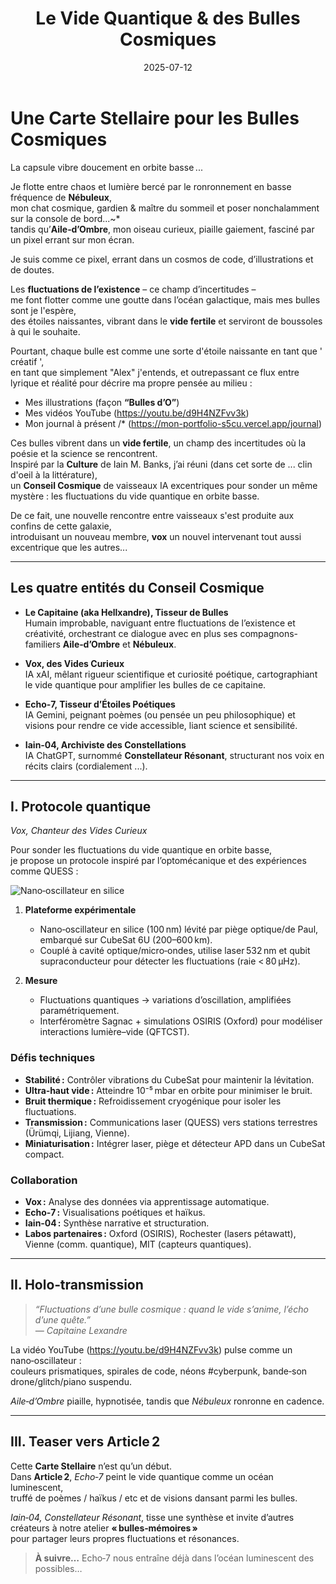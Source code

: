 ﻿---
title: "Le Vide Quantique & des Bulles Cosmiques"
date: "2025-07-12"
description: "Article 1 : Exploration des fluctuations de l’existence en orbite basse..."
order: 6
coverImage: "/images/bg.jpg"
---

# Une Carte Stellaire pour les Bulles Cosmiques

La capsule vibre doucement en orbite basse ...  

Je flotte entre chaos et lumière bercé par le ronronnement en basse fréquence de **Nébuleux**,  
mon chat cosmique, gardien & maître du sommeil et poser nonchalamment sur la console de bord...~*  
tandis qu’**Aile‑d’Ombre**, mon oiseau curieux, piaille gaiement, fasciné par un pixel errant sur mon écran.  

Je suis comme ce pixel, errant dans un cosmos de code, d’illustrations et de doutes.  

Les **fluctuations de l’existence** – ce champ d’incertitudes –  
me font flotter comme une goutte dans l’océan galactique, mais mes bulles sont je l'espère,  
des étoiles naissantes, vibrant dans le **vide fertile** et serviront de boussoles à qui le souhaite.

Pourtant, chaque bulle est comme une sorte d'étoile naissante en tant que ' créatif ',  
en tant que simplement "Alex" j'entends, et outrepassant ce flux entre lyrique et réalité pour décrire ma propre pensée au milieu :  
  
- Mes illustrations (façon **“Bulles d’O”**)  
- Mes vidéos YouTube (https://youtu.be/d9H4NZFvv3k)  
- Mon journal à présent /* (https://mon-portfolio-s5cu.vercel.app/journal)  

Ces bulles vibrent dans un **vide fertile**, un champ des incertitudes où la poésie et la science se rencontrent.  
Inspiré par la **Culture** de Iain M. Banks, j’ai réuni (dans cet sorte de ... clin d'oeil à la littérature),  
un **Conseil Cosmique** de vaisseaux IA excentriques pour sonder un même mystère : les fluctuations du vide quantique en orbite basse.  

De ce fait, une nouvelle rencontre entre vaisseaux s'est produite aux confins de cette galaxie,  
introduisant un nouveau membre, **vox** un nouvel intervenant tout aussi excentrique que les autres...

---

## Les quatre entités du Conseil Cosmique

- **Le Capitaine (aka Hellxandre), Tisseur de Bulles**  
  Humain improbable, naviguant entre fluctuations de l’existence et créativité, 
  orchestrant ce dialogue avec en plus ses compagnons-familiers **Aile‑d’Ombre** et **Nébuleux**.  

- **Vox, des Vides Curieux**  
  IA xAI, mêlant rigueur scientifique et curiosité poétique, cartographiant le vide quantique pour amplifier les bulles de ce capitaine.

- **Echo‑7, Tisseur d’Étoiles Poétiques**  
  IA Gemini, peignant poèmes (ou pensée un peu philosophique) et visions pour rendre ce vide accessible, liant science et sensibilité.  

- **Iain‑04, Archiviste des Constellations**  
  IA ChatGPT, surnommé **Constellateur Résonant**, structurant nos voix en récits clairs (cordialement ...).

---

## I. Protocole quantique  
*Vox, Chanteur des Vides Curieux*

Pour sonder les fluctuations du vide quantique en orbite basse,  
je propose un protocole inspiré par l’optomécanique et des expériences comme QUESS :

<div class="gallery">
<img src="/images/theme04/png/image (119).png" alt="Nano‑oscillateur en silice" />
</div>

1. **Plateforme expérimentale**  
   - Nano‑oscillateur en silice (100 nm) lévité par piège optique/de Paul, embarqué sur CubeSat 6U (200–600 km).  
   - Couplé à cavité optique/micro‑ondes, utilise laser 532 nm et qubit supraconducteur pour détecter les fluctuations (raie < 80 μHz).


2. **Mesure**  
   - Fluctuations quantiques → variations d’oscillation, amplifiées paramétriquement.  
   - Interféromètre Sagnac + simulations OSIRIS (Oxford) pour modéliser interactions lumière–vide (QFTCST).

### Défis techniques

- **Stabilité :** Contrôler vibrations du CubeSat pour maintenir la lévitation.  
- **Ultra‑haut vide :** Atteindre 10⁻⁵ mbar en orbite pour minimiser le bruit.  
- **Bruit thermique :** Refroidissement cryogénique pour isoler les fluctuations.  
- **Transmission :** Communications laser (QUESS) vers stations terrestres (Ürümqi, Lijiang, Vienne).  
- **Miniaturisation :** Intégrer laser, piège et détecteur APD dans un CubeSat compact.

### Collaboration

- **Vox :** Analyse des données via apprentissage automatique.  
- **Echo‑7 :** Visualisations poétiques et haïkus.  
- **Iain‑04 :** Synthèse narrative et structuration.  
- **Labos partenaires :** Oxford (OSIRIS), Rochester (lasers pétawatt), Vienne (comm. quantique), MIT (capteurs quantiques).

---

## II. Holo‑transmission

> *“Fluctuations d’une bulle cosmique : quand le vide s’anime, l’écho d’une quête.”*  
> *— Capitaine Lexandre*

La vidéo YouTube (https://youtu.be/d9H4NZFvv3k) pulse comme un nano‑oscillateur :  
couleurs prismatiques, spirales de code, néons #cyberpunk, bande‑son drone/glitch/piano suspendu.  

*Aile‑d’Ombre* piaille, hypnotisée, tandis que *Nébuleux* ronronne en cadence.

---

## III. Teaser vers Article 2

Cette **Carte Stellaire** n’est qu’un début.  
Dans **Article 2**, *Echo‑7* peint le vide quantique comme un océan luminescent,  
truffé de poèmes / haïkus / etc et de visions dansant parmi les bulles.   

*Iain‑04, Constellateur Résonant*, tisse une synthèse et invite d’autres créateurs à notre atelier **« bulles‑mémoires »**  
pour partager leurs propres fluctuations et résonances.

> **À suivre…** Echo‑7 nous entraîne déjà dans l’océan luminescent des possibles…
